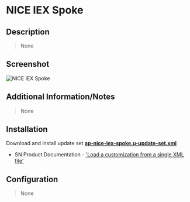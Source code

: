 # NICE IEX Spoke

## Description

> None

## Screenshot

![NICE IEX Spoke](https://raw.githubusercontent.com/platform-experience/api-integration-library/master/src/ap-nice-iex-spoke/images/ap-nice-iex-spoke.png)

## Additional Information/Notes

> None

## Installation

Download and install update set **[ap-nice-iex-spoke.u-update-set.xml](https://github.com/platform-experience/api-integration-library/blob/master/src/ap-nice-iex-spoke/ap-nice-iex-spoke.u-update-set.xml)**

* SN Product Documentation - ['Load a customization from a single XML file'](https://docs.servicenow.com/bundle/kingston-application-development/page/build/system-update-sets/task/t_SaveAnUpdateSetAsAnXMLFile.html)

## Configuration

> None
